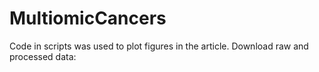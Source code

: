 # MultiomicCancers
Code in scripts was used to plot figures in the article. Download raw and processed data: 
